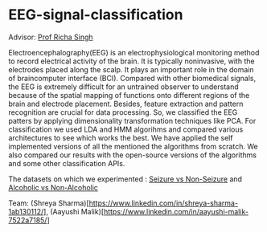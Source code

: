 # EEG-signal-classification

Advisor: [Prof Richa Singh]()

Electroencephalography(EEG) is an electrophysiological monitoring method to record electrical activity of the brain. It is typically noninvasive, with the  electrodes placed along the scalp. It plays an important role in the domain of braincomputer interface (BCI). Compared with other biomedical signals, the EEG is extremely difficult for an untrained observer to understand because of the spatial mapping of functions onto different regions of the brain and electrode placement. Besides, feature extraction and pattern recognition are crucial for data processing. So, we classified the EEG patters by applying dimensionality transformation techniques like PCA. For classification we used LDA and HMM algorihms and compared various architectures to see which works the best. We have applied the self implemented versions of all the mentioned the algorithms from scratch. We also compared our results with the open-source versions of the algorithms and some other classification APIs.

The datasets on which we experimented : [Seizure vs Non-Seizure](https://archive.ics.uci.edu/ml/datasets/Epileptic+Seizure+Recognition) and [Alcoholic vs Non-Alcoholic](https://archive.ics.uci.edu/ml/datasets/EEG+Database)

Team: (Shreya Sharma)[https://www.linkedin.com/in/shreya-sharma-1ab130112/], (Aayushi Malik)[https://www.linkedin.com/in/aayushi-malik-7522a7185/]

